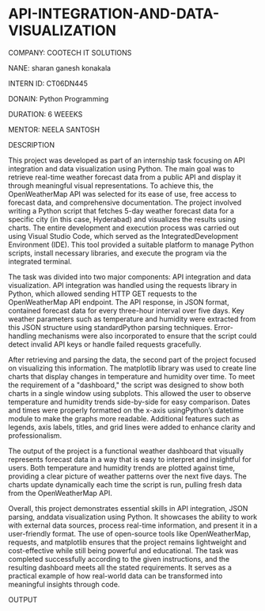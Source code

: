 # API-INTEGRATION-AND-DATA-VISUALIZATION

COMPANY: COOTECH IT SOLUTIONS

NANE: sharan ganesh konakala

INTERN ID: CT06DN445

DONAIN: Python Programming

DURATION: 6 WEEEKS

MENTOR: NEELA SANTOSH

DESCRIPTION

This project was developed as part of an internship task focusing on API integration and data visualization using Python. The main goal was to retrieve real-time weather forecast data from a public API and display it through meaningful visual representations. To achieve this, the OpenWeatherMap API was selected for its ease of use, free access to forecast data, and comprehensive documentation. The project involved writing a Python script that fetches 5-day weather forecast data for a specific city (in this case, Hyderabad) and visualizes the results using charts. The entire development and execution process was carried out using Visual Studio Code, which served as the IntegratedDevelopment Environment (IDE). This tool provided a suitable platform to manage Python scripts, install necessary libraries, and execute the program via the integrated terminal.

The task was divided into two major components: API integration and data visualization. API integration was handled using the requests library in Python, which allowed sending HTTP GET requests to the OpenWeatherMap API endpoint. The API response, in JSON format, contained forecast data for every three-hour interval over five days. Key weather parameters such as temperature and humidity were extracted from this JSON structure using standardPython parsing techniques. Error-handling mechanisms were also incorporated to ensure that the script could detect invalid API keys or handle failed requests gracefully.

After retrieving and parsing the data, the second part of the project focused on visualizing this information. The matplotlib library was used to create line charts that display changes in temperature and humidity over time. To meet the requirement of a "dashboard," the script was designed to show both charts in a single window using subplots. This allowed the user to observe temperature and humidity trends side-by-side for easy comparison. Dates and times were properly formatted on the x-axis usingPython’s datetime module to make the graphs more readable. Additional features such as legends, axis labels, titles, and grid lines were added to enhance clarity and professionalism.

The output of the project is a functional weather dashboard that visually represents forecast data in a way that is easy to interpret and insightful for users. Both temperature and humidity trends are plotted against time, providing a clear picture of weather patterns over the next five days. The charts update dynamically each time the script is run, pulling fresh data from the OpenWeatherMap API.

Overall, this project demonstrates essential skills in API integration, JSON parsing, anddata visualization using Python. It showcases the ability to work with external data sources, process real-time information, and present it in a user-friendly format. The use of open-source tools like OpenWeatherMap, requests, and matplotlib ensures that the project remains lightweight and cost-effective while still being powerful and educational. The task was completed successfully according to the given instructions, and the resulting dashboard meets all the stated requirements. It serves as a practical example of how real-world data can be transformed into meaningful insights through code.

OUTPUT
